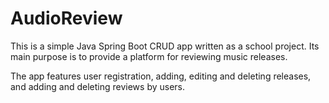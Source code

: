 # AudioReview 

 This is a simple Java Spring Boot CRUD app written as a school project. Its main purpose is to provide a platform for reviewing music releases. 

 The app features user registration, adding, editing and deleting releases, and adding and deleting reviews by users.
